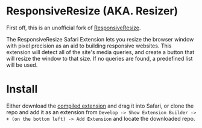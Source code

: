 ResponsiveResize (AKA. Resizer)
===============================

First off, this is an unofficial fork of
[ResponsiveResize][].

[ResponsiveResize]: http://www.midwinter-dg.com/downloads_safari-extension_responsive-resize.html

The ResponsiveResize Safari Extension lets you resize the browser window
with pixel precision as an aid to building responsive websites. This
extension will detect all of the site's media queries, and create a
button that will resize the window to that size. If no queries are
found, a predefined list will be used.


Install
=======

Either download the [compiled
extension](compiled)
and drag it into Safari, or clone the repo and add it as an extension
from `Develop -> Show Extension Builder -> + (on the bottom left) -> Add
Extension` and locate the downloaded repo.

[compiled]: https://github.com/jridgewell/responsiveResize/raw/master/responsiveResize.safariextz
